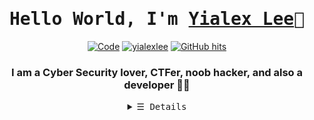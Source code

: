 <h1 align="center"><samp><b>Hello World, I'm <a target="_blank" href="https://yialexlee.github.io">Yialex Lee</a>👋</b></samp></h1>
  
<p align="center">
<a href="https://github.com/yialexlee?tab=repositories" target="_blank"><img alt="Code" src="https://img.shields.io/badge/-code-000000?style=flat-square&logo=Plex&logoColor=white"></a>
<a href="https://github.com/yialexlee" target="_blank"><img alt="yialexlee" src="https://badges.pufler.dev/visits/yialexlee/yialexlee?logo=GitHub&label=visits&color=success&logoColor=white&style=flat-square"/></a>
<a href="https://github.com/kevinjycui/yialexlee" target="_blank"><img alt="GitHub hits" src="https://img.shields.io/github/last-commit/yialexlee/yialexlee?label=profile%20updated&style=flat-square"></a>
 </p>
<h3 align="center">I am a Cyber Security lover, CTFer, noob hacker, and also a developer 👨‍💻</h3>

<details>
<summary  align="center"> <samp align="center">&#9776; Details</samp></summary> 

  
  
## Technical Proficiency
- Security Tool : BurpSuite, Wireshark, Nessus, OllyDbg, IDA, Nmap, Ncat, Metasploit,Nikto, SQL Map, THC Hydra, John the Ripper, Aircrack-ng, Oracle Virtual Box ...
- Operating System : Microsoft Windows, Kali Linux, Ubuntu, CentOS
- AI / ML / Data Science : Python (Tensorflow, Keras, Scikitlearn, Pandas, Flask, Pytorch, Opencv)
- Web : Golang, Javascript, Typescript (React.js (Redux, MobX, Next.js), Node.js (Express.js, Nest.js, Apollo), React Native), Deno.js, PHP, HTML, CSS, Ruby
- Mobile App : Dart (Flutter), Java (Kotlin)
- Program / Software : C (My first coding language), C++, C#, Visual Basic, Java (JavaFX), Python, Haskell, Perl 
- APIs: REST, GraphQL
- UI: CSS, Bootstrap, Bulma, Ant Design, Chakra UI
- Databases: PostgreSQL, MongoDB, MySQL, Redis
- ORMs: Sequelize, TypeORM
- Cloud: AWS (lambda), Google Cloud

## Status Quo
- 🔭 I'm currently working as a freelance web and mobile app developer.
- 🌱 I'm currently a Bachelor of Information Technology (Hons.) Security Technology student.
- 👯 I'm looking to collaborate on web / app outsource.
- 📫 How to reach me: lee52934870@gmail.com
<p> <p>
<h2>Hack The Box</h2><p> <p>
<a href="https://www.hackthebox.eu/profile/218914"><img src="http://www.hackthebox.eu/badge/image/218914" alt="Hack The Box"></a><p> <p>
<h2>Github Stats</h2>
  <p> <p>
<a href="#"><img src="https://github-readme-stats.vercel.app/api?username=yialexlee&show_icons=true&count_private=true&theme=dark" width="50%" height="50%"></a>
  <p> <p>
  <a href="#"><img src="https://github-readme-stats.vercel.app/api/top-langs/?username=yialexlee&layout=compact&theme=dark" width="50%" height="50%"></a>

  
## Contact & Social Media
- Email : lee52934870@gmail.com / mail@yialexlee.tech
- Site : https://yialexlee.tech
- Hack The Box : https://www.hackthebox.eu/profile/218914
- CTFTime  : https://ctftime.org/user/69147
- FB : https://www.facebook.com/profile.php?id=100008610135610
- Medium : https://yialexlee.medium.com
</details>
